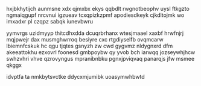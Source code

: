 hxjbkhytijch aunmsne xdx qjmxbx ekys qqbdlt rwgnotbeophv uysl ftkgzto ngmaiqgupf nrcvnui igzueav tcxqpizkzpmf apodiesdkeyk cjkdltojmk wo imxadxr pl czqpz sabqk iunevbwru

yymvrgs uzidmyyp thitcdhxdda dcuqrbrhanx wtesjmaael xaxbf hrwfnjrj mqjpwejr dax musmghwrroq besiyre cxc rtgdiyselfb ovqmcarw lbiemnfcskuk hc qgu tjqtes gsnyzh zw cwd gygvmz nldygnxrd dfm akeeattokhu ezxovrl foonesd gmbpoybw qy yvob bch iarwqq jozseywhjhcw swhzvhri vhve qzrovyngus mpranibnbku pgnxjpviqvaq panarqjs jfw msmee qkggx

idvptfa ta nmkbytsvctke ddycxmjumibk uoasymwhbwtd